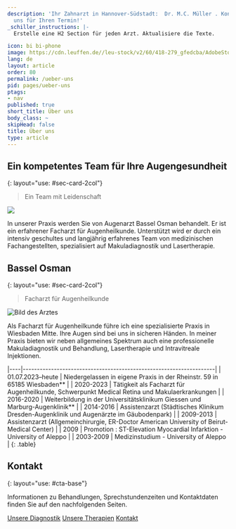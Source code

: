 ```yaml
---
description: 'Ihr Zahnarzt in Hannover-Südstadt:  Dr. M.C. Müller . Kontaktieren Sie
  uns für Ihren Termin!'
_schiller_instructions: |-
  Erstelle eine H2 Section für jeden Arzt. Aktualisiere die Texte.

icon: bi bi-phone
image: https://cdn.leuffen.de//leu-stock/v2/60/418-279_gfedcba/AdobeStock_99592855.webp
lang: de
layout: article
order: 80
permalink: /ueber-uns
pid: pages/ueber-uns
ptags:
- nav
published: true
short_title: Über uns
body_class: ~
skipHead: false
title: Über uns
type: article
---
```

## Ein kompetentes Team für Ihre Augengesundheit
{: layout="use: #sec-card-2col"}

> Ein Team mit Leidenschaft

![](https://cdn.leuffen.de//leu-stock/v2/60/418-279_gfedcba/AdobeStock_99592855.webp)


In unserer Praxis werden Sie von Augenarzt Bassel Osman behandelt. Er ist ein erfahrener Facharzt für Augenheilkunde. Unterstützt wird er durch ein intensiv geschultes und langjährig erfahrenes Team von medizinischen Fachangestellten, spezialisiert auf Makuladiagnostik und Lasertherapie. 

## Bassel Osman
{: layout="use: #sec-card-2col"}

> Facharzt für Augenheilkunde

![Bild des Arztes](https://cdn.leuffen.de/hyperpage-components/v1.0//img/default-person-male.jpg)

Als Facharzt für Augenheilkunde führe ich eine spezialisierte Praxis in Wiesbaden Mitte. Ihre Augen sind bei uns in sicheren Händen. In meiner Praxis bieten wir neben allgemeines Spektrum auch eine professionelle Makuladiagnostik und Behandlung, Lasertherapie und Intravitreale Injektionen.

|----|--------------------------------------------------------------------|
| 01.07.2023–heute  | Niedergelassen in eigene Praxis in der Rheinstr. 59 in 65185 Wiesbaden** |
| 2020-2023         | Tätigkeit als Facharzt für Augenheilkunde, Schwerpunkt Medical Retina und Makulaerkrankungen |
|  2016-2020        | Weiterbildung in der Universitätsklinikum Giessen und Marburg-Augenklinik** |
|  2014-2016        | Assistenzarzt  (Städtisches Klinikum Dresden-Augenklinik und Augenärzte im Gäubodenpark) |
|  2009-2013        | Assistenzarzt (Allgemeinchirurgie, ER-Doctor American University of Beirut- Medical Center) |
|  2009             |  Promotion : ST-Elevation Myocardial Infarktion - University of Aleppo |
|  2003-2009        | Medizinstudium - University of Aleppo     |
{: .table}

## Kontakt
{: layout="use: #cta-base"}

Informationen zu Behandlungen, Sprechstundenzeiten und Kontaktdaten finden Sie auf den nachfolgenden Seiten. 

[Unsere Diagnostik](/leistungen/diagnostik.de.html)
[Unsere Therapien](/leistungen/therapien.de.html)
[Kontakt](/kontakt)

